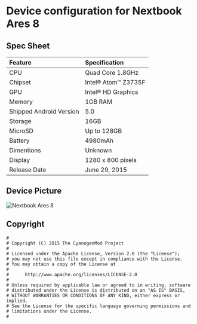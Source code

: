 # Device configuration for Nextbook Ares 8

## Spec Sheet
| Feature                 | Specification                     |
| :---------------------- | :-------------------------------- |
| CPU                     | Quad Core 1.8GHz                  |
| Chipset                 | Intel® Atom™ Z3735F               |
| GPU                     | Intel® HD Graphics                |
| Memory                  | 1GB RAM                           |
| Shipped Android Version | 5.0                               |
| Storage                 | 16GB                              |
| MicroSD                 | Up to 128GB                       |
| Battery                 | 4980mAh                           |
| Dimentions              | Unknown                           |
| Display                 | 1280 x 800 pixels                 |
| Release Date            | June 29, 2015                     |

## Device Picture
![Nextbook Ares 8](http://ll-us-i5.wal.co/dfw/dce07b8c-5b12/k2-_3589d4bf-345b-41c7-a877-7e998fa92c55.v1.jpg-9daeafa2d83e913f6580d00052e03fbc0413baca-webp-450x450.webp "Nextbook Ares 8")

## Copyright

```
#
# Copyright (C) 2015 The CyanogenMod Project
#
# Licensed under the Apache License, Version 2.0 (the "License");
# you may not use this file except in compliance with the License.
# You may obtain a copy of the License at
#
#      http://www.apache.org/licenses/LICENSE-2.0
#
# Unless required by applicable law or agreed to in writing, software
# distributed under the License is distributed on an "AS IS" BASIS,
# WITHOUT WARRANTIES OR CONDITIONS OF ANY KIND, either express or implied.
# See the License for the specific language governing permissions and
# limitations under the License.
#
```
